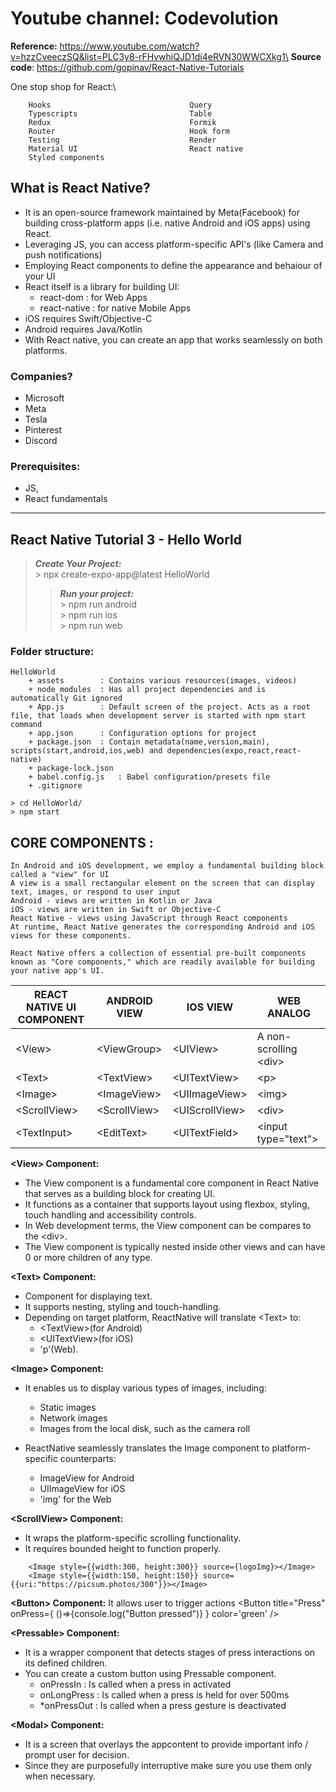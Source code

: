 # Youtube channel: Codevolution

**Reference:** https://www.youtube.com/watch?v=hzzCveeczSQ&list=PLC3y8-rFHvwhiQJD1di4eRVN30WWCXkg1\
**Source code**: https://github.com/gopinav/React-Native-Tutorials


One stop shop for React:\
```	Fundamental & Advanced topics		Storybook
	Hooks								Query
	Typescripts							Table
	Redux								Formik
	Router								Hook form
	Testing								Render
	Material UI							React native
	Styled components
```	
## What is React Native?
* It is an open-source framework maintained by Meta(Facebook) for building cross-platform apps (i.e. native Android and iOS apps) using React.
* Leveraging JS, you can access platform-specific API's (like Camera and push notifications) 
* Employing React components to define the appearance and behaiour of your UI
* React itself is a library for building UI:
	* react-dom 	: for Web Apps
	* react-native	: for native Mobile Apps	
* iOS requires Swift/Objective-C
* Android requires Java/Kotlin
* With React native, you can create an app that works seamlessly on both platforms.
	
### Companies?
* Microsoft
* Meta
* Tesla
* Pinterest
* Discord

### Prerequisites:
* JS, 
* React fundamentals
	

-------------------------------------------	
## React Native Tutorial 3 - Hello World

> **_Create Your Project:_**\
> \> npx create-expo-app@latest HelloWorld
>
>>	**_Run your project:_** \
>>	\> npm run android\
>>	\> npm run ios\
>>	\> npm run web
	
### Folder structure:
```	
HelloWorld
	+ assets		: Contains various resources(images, videos)
	+ node_modules	: Has all project dependencies and is automatically Git ignored
	+ App.js		: Default screen of the project. Acts as a root file, that loads when development server is started with npm start command
	+ app.json		: Configuration options for project
	+ package.json	: Contain metadata(name,version,main), scripts(start,android,ios,web) and dependencies(expo,react,react-native)
	+ package-lock.json
	+ babel.config.js	: Babel configuration/presets file
	+ .gitignore
```	
```
> cd HelloWorld/
> npm start
```
	
## CORE COMPONENTS :
	In Android and iOS development, we employ a fundamental building block called a "view" for UI
	A view is a small rectangular element on the screen that can display text, images, or respond to user input
	Android - views are written in Kotlin or Java
	iOS - views are written in Swift or Objective-C
	React Native - views using JavaScript through React components
	At runtime, React Native generates the corresponding Android and iOS views for these components.

	React Native offers a collection of essential pre-built components known as "Core components," which are readily available for building your native app's UI.

| REACT NATIVE UI COMPONENT	| ANDROID VIEW	| IOS VIEW	| WEB ANALOG |
| --- | --- | --- | --- |
| \<View>		| \<ViewGroup> | \<UIView>		| A non-scrolling \<div> |
| \<Text>		| \<TextView>  | \<UITextView>	| \<p> |
| \<Image>		| \<ImageView> | \<UIImageView>	| \<img> |
| \<ScrollView> | \<ScrollView>| \<UIScrollView>| \<div> |
| \<TextInput>	| \<EditText>  | \<UITextField>	| \<input type="text"> |

**\<View> Component:**	
* The View component is a fundamental core component in React Native that serves as a building block for creating UI.
* It functions as a container that supports layout using flexbox, styling, touch handling and accessibility controls.
* In Web development terms, the View component can be compares to the \<div>.
* The View component is typically nested inside other views and can have 0 or more children of any type.

**\<Text> Component:**
* Component for displaying text.
* It supports nesting, styling and touch-handling.
* Depending on target platform, ReactNative will translate \<Text> to:
	* \<TextView>(for Android) 
	* \<UITextView>(for iOS) 
	* 'p'(Web).
	
**\<Image> Component:**
* It enables us to display various types of images, including:
	* Static images
	* Network images
	* Images from the local disk, such as the camera roll
	
* ReactNative seamlessly translates the Image component to platform-specific counterparts:
	* ImageView for Android
	* UIImageView for iOS
	* 'img' for the Web
	
**\<ScrollView> Component:**
* It wraps the platform-specific scrolling functionality.
* It requires bounded height to function properly.
```
	<Image style={{width:300, height:300}} source={logoImg}></Image>
	<Image style={{width:150, height:150}} source={{uri:"https://picsum.photos/300"}}></Image>
```
	
**\<Button> Component:**
	It allows user to trigger actions
		<Button title="Press" onPress={ ()=>{console.log("Button pressed")} } color='green' />

**\<Pressable> Component:**
* It is a wrapper component that detects stages of press interactions on its defined children.
* You can create a custom button using Pressable component.
	* onPressIn		: Is called when a press in activated
    * onLongPress	: Is called when a press is held for over 500ms
    * *onPressOut	: Is called when a press gesture is deactivated

**\<Modal> Component:**
* It is a screen that overlays the appcontent to provide important info / prompt user for decision.
* Since they are purposefully interruptive make sure you use them only when necessary.





